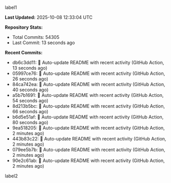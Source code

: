 
label1 
<!-- ACTIVITY_START -->
**Last Updated:** 2025-10-08 12:33:04 UTC

**Repository Stats:**
- Total Commits: 54305
- Last Commit: 13 seconds ago

**Recent Commits:**
- db6c3dd11: 🤖 Auto-update README with recent activity (GitHub Action, 13 seconds ago)
- 05997ce76: 🤖 Auto-update README with recent activity (GitHub Action, 26 seconds ago)
- 84ca742ea: 🤖 Auto-update README with recent activity (GitHub Action, 40 seconds ago)
- a5b7b1691: 🤖 Auto-update README with recent activity (GitHub Action, 54 seconds ago)
- 8d213b5bc: 🤖 Auto-update README with recent activity (GitHub Action, 66 seconds ago)
- b6d5e51af: 🤖 Auto-update README with recent activity (GitHub Action, 80 seconds ago)
- 9ea518205: 🤖 Auto-update README with recent activity (GitHub Action, 2 minutes ago)
- 443b83c22: 🤖 Auto-update README with recent activity (GitHub Action, 2 minutes ago)
- 079ee5b7b: 🤖 Auto-update README with recent activity (GitHub Action, 2 minutes ago)
- 90e2c61ab: 🤖 Auto-update README with recent activity (GitHub Action, 2 minutes ago)
<!-- ACTIVITY_END -->

label2

